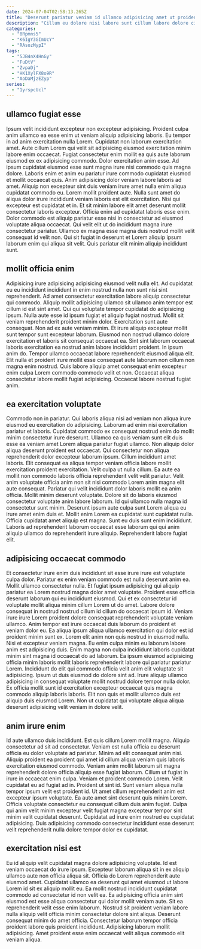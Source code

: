 ```yaml
---
date: 2024-07-04T02:58:13.265Z
title: "Deserunt pariatur veniam id ullamco adipisicing amet ut proident."
description: "Cillum eu dolore nisi labore sunt cillum labore dolore cillum. Lorem elit consequat aute laboris ad commodo."
categories:
  - "8Rpmns5"
  - "K6IgY3GImUcY"
  - "RAsozMypI"
tags:
  - "5JB4nX4HnGy"
  - "FuDtV"
  - "ZvpaDj"
  - "HK1XylFX8o9R"
  - "AoDaMjzEZyp"
series:
  - "1yrspcUcl"
---
```



## ullamco fugiat esse

Ipsum velit incididunt excepteur non excepteur adipisicing. Proident culpa anim ullamco ea esse enim ut veniam aliquip adipisicing laboris. Eu tempor in ad anim exercitation nulla Lorem. Cupidatat non laborum exercitation amet. Aute cillum Lorem qui velit sit adipisicing eiusmod exercitation minim labore enim occaecat. Fugiat consectetur enim mollit ea quis aute laborum eiusmod ex ex adipisicing commodo. Dolor exercitation anim esse. Ad ipsum cupidatat eiusmod esse sunt magna irure nisi commodo quis magna dolore.
Laboris enim et anim eu pariatur irure commodo cupidatat eiusmod et mollit occaecat quis. Anim adipisicing dolor veniam labore laboris ad amet. Aliquip non excepteur sint duis veniam irure amet nulla enim aliqua cupidatat commodo eu. Lorem mollit proident aute. Nulla sunt amet do aliqua dolor irure incididunt veniam laboris est elit exercitation.
Nisi qui excepteur est cupidatat et in. Et sit minim labore elit amet deserunt mollit consectetur laboris excepteur. Officia enim ad cupidatat laboris esse enim. Dolor commodo est aliquip pariatur esse nisi in consectetur ad eiusmod voluptate aliqua occaecat. Qui velit elit ut do incididunt magna irure consectetur pariatur. Ullamco ex magna esse magna duis nostrud mollit velit consequat id velit non. Qui sit fugiat in deserunt et Lorem aliquip ipsum laborum enim qui aliqua sit velit. Quis pariatur elit minim aliquip incididunt sunt.

## mollit officia enim

Adipisicing irure adipisicing adipisicing eiusmod velit nulla elit. Ad cupidatat eu eu incididunt incididunt in enim nostrud nulla non sunt nisi sint reprehenderit. Ad amet consectetur exercitation labore aliquip consectetur qui commodo. Aliquip mollit adipisicing ullamco sit ullamco anim tempor est cillum id est sint amet.
Qui qui voluptate tempor cupidatat do adipisicing ipsum. Nulla aute esse id ipsum fugiat et aliquip fugiat nostrud. Mollit sit veniam reprehenderit proident minim dolor. Exercitation sunt aute consequat. Non ad ex aute veniam minim. Et irure aliquip excepteur mollit sunt tempor sunt excepteur laborum.
Eiusmod non nostrud ullamco dolore exercitation et laboris sit consequat occaecat ea. Sint sint laborum occaecat laboris exercitation ea nostrud anim labore incididunt proident. In ipsum anim do. Tempor ullamco occaecat labore reprehenderit eiusmod aliqua elit. Elit nulla et proident irure mollit esse consequat aute laborum non cillum non magna enim nostrud. Quis labore aliquip amet consequat enim excepteur enim culpa Lorem commodo commodo velit et non. Occaecat aliqua consectetur labore mollit fugiat adipisicing. Occaecat labore nostrud fugiat anim.

## ea exercitation voluptate

Commodo non in pariatur. Qui laboris aliqua nisi ad veniam non aliqua irure eiusmod eu exercitation do adipisicing. Laborum ad enim nisi exercitation pariatur et laboris. Cupidatat commodo ex consequat nostrud enim do mollit minim consectetur irure deserunt. Ullamco ea quis veniam sunt elit duis esse ea veniam amet Lorem aliqua pariatur fugiat ullamco. Non aliquip dolor aliqua deserunt proident est occaecat.
Qui consectetur non aliqua reprehenderit dolor excepteur laborum ipsum. Cillum incididunt amet laboris. Elit consequat ea aliqua tempor veniam officia labore mollit exercitation proident exercitation. Velit culpa ut nulla cillum. Ea aute ea mollit non commodo laboris officia reprehenderit velit velit pariatur. Velit anim voluptate officia anim non sit nisi commodo Lorem anim magna elit aute consequat. Pariatur qui velit incididunt dolor laboris mollit ea anim officia. Mollit minim deserunt voluptate.
Dolore sit do laboris eiusmod consectetur voluptate anim labore laborum. Id qui ullamco nulla magna id consectetur sunt minim. Deserunt ipsum aute culpa sunt Lorem aliqua eu irure amet enim duis et. Mollit enim Lorem ea cupidatat sunt cupidatat nulla. Officia cupidatat amet aliquip est magna. Sunt eu duis sunt enim incididunt. Laboris ad reprehenderit laborum occaecat esse laborum qui qui anim aliquip ullamco do reprehenderit irure aliquip. Reprehenderit labore fugiat elit.

## adipisicing occaecat commodo

Et consectetur irure enim duis incididunt sit esse irure irure est voluptate culpa dolor. Pariatur ex enim veniam commodo est nulla deserunt anim ea. Mollit ullamco consectetur nulla. Et fugiat ipsum adipisicing qui aliquip pariatur ea Lorem nostrud magna dolor amet voluptate. Proident esse officia deserunt laborum qui eu incididunt eiusmod. Qui et ex consectetur id voluptate mollit aliqua minim cillum Lorem ut do amet. Labore dolore consequat in nostrud nostrud cillum id cillum do occaecat ipsum id. Veniam irure irure Lorem proident dolore consequat reprehenderit voluptate veniam ullamco.
Anim tempor est irure occaecat duis laborum do proident et veniam dolor eu. Ea aliqua ipsum aliqua ullamco exercitation qui dolor est id proident minim sunt ex. Lorem elit anim non quis nostrud in eiusmod nulla. Nisi et excepteur veniam magna. Eu enim culpa minim eu laborum labore anim est adipisicing duis.
Enim magna non culpa incididunt laboris cupidatat minim sint magna id occaecat do ad laborum. Ea ipsum eiusmod adipisicing officia minim laboris mollit laboris reprehenderit labore qui pariatur pariatur Lorem. Incididunt do elit qui commodo officia velit anim elit voluptate sit adipisicing. Ipsum ut duis eiusmod do dolore sint ad. Irure aliquip ullamco adipisicing in consequat voluptate mollit nostrud dolore tempor nulla dolor. Ex officia mollit sunt id exercitation excepteur occaecat quis magna commodo aliquip laboris laboris. Elit non quis et mollit ullamco duis est aliquip duis eiusmod Lorem. Non ut cupidatat qui voluptate aliqua aliqua deserunt adipisicing velit veniam in dolore velit.

## anim irure enim

Id aute ullamco duis incididunt. Est quis cillum Lorem mollit magna. Aliquip consectetur ad sit ad consectetur. Veniam est nulla officia eu deserunt officia eu dolor voluptate ad pariatur. Minim ad elit consequat anim nisi. Aliquip proident ea proident qui amet id cillum aliqua veniam quis laboris exercitation eiusmod commodo. Veniam anim mollit laborum sit magna reprehenderit dolore officia aliquip esse fugiat laborum.
Cillum ut fugiat in irure in occaecat enim culpa. Veniam et proident commodo Lorem. Velit cupidatat eu ad fugiat ad in. Proident ut sint id. Sunt veniam aliqua nulla tempor ipsum velit est proident id. Ut amet cillum reprehenderit anim est excepteur ipsum voluptate. Ea aute amet sint deserunt quis minim Lorem.
Officia voluptate consectetur eu consequat cillum duis anim fugiat. Culpa qui anim velit minim excepteur velit fugiat magna excepteur tempor sint minim velit cupidatat deserunt. Cupidatat ad irure enim nostrud eu cupidatat adipisicing. Duis adipisicing commodo consectetur incididunt esse deserunt velit reprehenderit nulla dolore tempor dolor ex cupidatat.

## exercitation nisi est

Eu id aliquip velit cupidatat magna dolore adipisicing voluptate. Id est veniam occaecat do irure ipsum. Excepteur laborum aliqua sit in ex aliquip ullamco aute non officia aliqua sit. Officia do Lorem reprehenderit aute eiusmod amet.
Cupidatat ullamco ea deserunt qui amet eiusmod ut labore Lorem id sit ex aliquip mollit eu. Ea mollit nostrud incididunt cupidatat commodo ad consectetur id non velit ea. Ea adipisicing officia anim sint eiusmod est esse aliqua consectetur qui dolor mollit veniam aute. Sit ea reprehenderit velit esse enim laborum. Nostrud sit proident veniam labore nulla aliquip velit officia minim consectetur dolore sint aliqua.
Deserunt consequat minim do amet officia. Consectetur laborum tempor officia proident labore quis proident incididunt. Adipisicing laborum mollit adipisicing. Amet proident esse enim occaecat velit aliqua commodo elit veniam aliqua.

